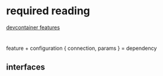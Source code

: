 # required reading

[devcontainer features](https://containers.dev/implementors/features/)

#

feature + configuration { connection, params } = dependency

## interfaces



